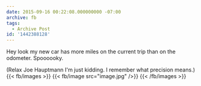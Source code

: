 ```yaml
---
date: 2015-09-16 00:22:08.000000000 -07:00
archive: fb
tags: 
  - Archive Post
id: '1442388128'
---
```


Hey look my new car has more miles on the current trip than on the odometer. Spoooooky. 

(Relax Joe Hauptmann I'm just kidding. I remember what precision means.)
{{< fb/images >}}
{{< fb/image src="image.jpg" />}}
{{< /fb/images >}}
